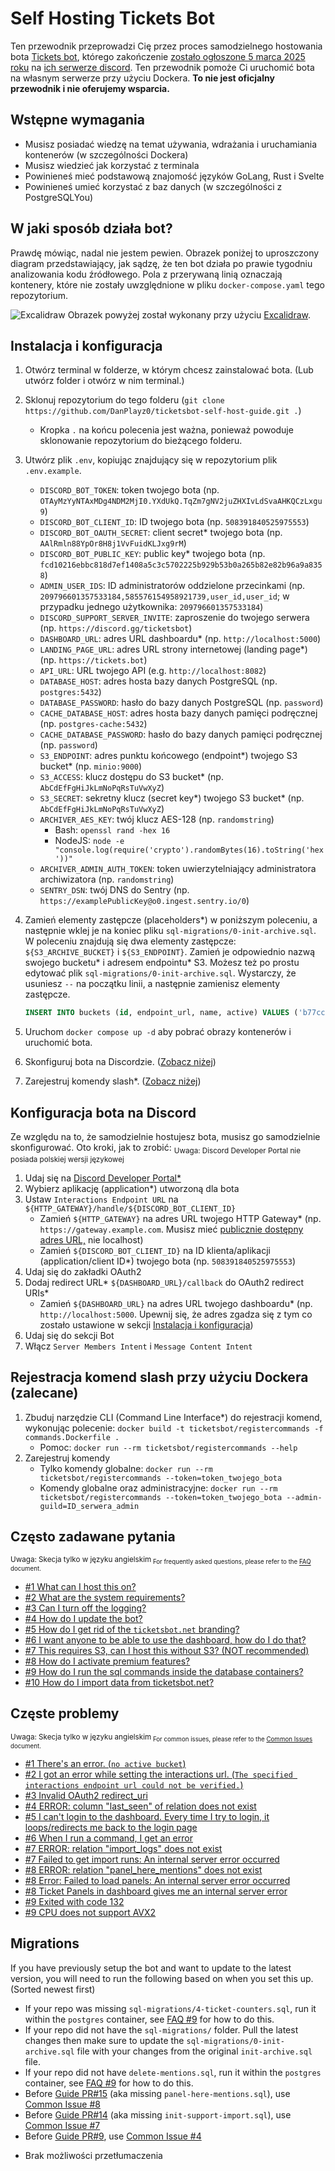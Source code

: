# Self Hosting Tickets Bot

Ten przewodnik przeprowadzi Cię przez proces samodzielnego hostowania bota [Tickets bot](https://discord.com/users/508391840525975553), którego zakończenie [zostało ogłoszone 5 marca 2025 roku](https://discord.com/channels/508392876359680000/508410703439462400/1325516916995129445) na [ich serwerze discord](https://discord.gg/XX2TxVCq6g). Ten przewodnik pomoże Ci uruchomić bota na własnym serwerze przy użyciu Dockera. **To nie jest oficjalny przewodnik i nie oferujemy wsparcia.** 

## Wstępne wymagania

- Musisz posiadać wiedzę na temat używania, wdrażania i uruchamiania kontenerów (w szczególności Dockera)
- Musisz wiedzieć jak korzystać z terminala
- Powinieneś mieć podstawową znajomość języków GoLang, Rust i Svelte
- Powinieneś umieć korzystać z baz danych (w szczególności z PostgreSQLYou)

## W jaki sposób  działa bot?

Prawdę mówiąc, nadal nie jestem pewien. Obrazek poniżej to uproszczony diagram przedstawiający, jak sądzę, że ten bot działa po prawie tygodniu analizowania kodu źródłowego. Pola z przerywaną linią oznaczają kontenery, które nie zostały uwzględnione w pliku `docker-compose.yaml` tego repozytorium. 

![Excalidraw](./images/ticketsbot-2025-01-11T23_47_40_622Z.svg)
Obrazek powyżej został wykonany przy użyciu [Excalidraw](https://excalidraw.com/).

## Instalacja i konfiguracja

1. Otwórz terminal w folderze, w którym chcesz zainstalować bota. (Lub utwórz folder i otwórz w nim terminal.)
2. Sklonuj repozytorium do tego folderu (`git clone https://github.com/DanPlayz0/ticketsbot-self-host-guide.git .`)
   - Kropka `.` na końcu polecenia jest ważna, ponieważ powoduje sklonowanie repozytorium do bieżącego folderu.
3. Utwórz plik `.env`, kopiując znajdujący się w repozytorium plik `.env.example`.

   - `DISCORD_BOT_TOKEN`: token twojego bota (np. `OTAyMzYyNTAxMDg4NDM2MjI0.YXdUkQ.TqZm7gNV2juZHXIvLdSvaAHKQCzLxgu9`)
   - `DISCORD_BOT_CLIENT_ID`: ID twojego bota (np. `508391840525975553`)
   - `DISCORD_BOT_OAUTH_SECRET`: client secret* twojego bota (np. `AAlRmln88YpOr8H8j1VvFuidKLJxg9rM`)
   - `DISCORD_BOT_PUBLIC_KEY`: public key* twojego bota (np. `fcd10216ebbc818d7ef1408a5c3c5702225b929b53b0a265b82e82b96a9a8358`)
   - `ADMIN_USER_IDS`: ID administratorów oddzielone przecinkami (np. `209796601357533184,585576154958921739,user_id,user_id`; w przypadku jednego użytkownika: `209796601357533184`)
   - `DISCORD_SUPPORT_SERVER_INVITE`: zaproszenie do twojego serwera (np. `https://discord.gg/ticketsbot`)
   - `DASHBOARD_URL`: adres URL dashboardu* (np. `http://localhost:5000`)
   - `LANDING_PAGE_URL`: adres URL strony internetowej (landing page*) (np. `https://tickets.bot`)
   - `API_URL`: URL twojego API (e.g. `http://localhost:8082`)
   - `DATABASE_HOST`: adres hosta bazy danych PostgreSQL (np. `postgres:5432`)
   - `DATABASE_PASSWORD`: hasło do bazy danych PostgreSQL (np. `password`)
   - `CACHE_DATABASE_HOST`: adres hosta bazy danych pamięci podręcznej (np. `postgres-cache:5432`)
   - `CACHE_DATABASE_PASSWORD`: hasło do bazy danych pamięci podręcznej (np. `password`)
   - `S3_ENDPOINT`: adres punktu końcowego (endpoint*) twojego S3 bucket* (np. `minio:9000`)
   - `S3_ACCESS`: klucz dostępu do S3 bucket* (np. `AbCdEfFgHiJkLmNoPqRsTuVwXyZ`)
   - `S3_SECRET`: sekretny klucz (secret key*) twojego S3 bucket* (np. `AbCdEfFgHiJkLmNoPqRsTuVwXyZ`)
   - `ARCHIVER_AES_KEY`: twój klucz AES-128 (np. `randomstring`)
     - Bash: `openssl rand -hex 16`
     - NodeJS: `node -e "console.log(require('crypto').randomBytes(16).toString('hex'))"`
   - `ARCHIVER_ADMIN_AUTH_TOKEN`:  token uwierzytelniający administratora archiwizatora (np. `randomstring`)
   - `SENTRY_DSN`: twój DNS do Sentry (np. `https://examplePublicKey@o0.ingest.sentry.io/0`)

4. Zamień elementy zastępcze (placeholders*) w poniższym poleceniu, a następnie wklej je na koniec pliku `sql-migrations/0-init-archive.sql`. W poleceniu znajdują się dwa elementy zastępcze: `${S3_ARCHIVE_BUCKET}` i `${S3_ENDPOINT}`. Zamień je odpowiednio nazwą swojego bucketu* i adresem endpointu* S3. Możesz też po prostu edytować plik `sql-migrations/0-init-archive.sql`. Wystarczy, że usuniesz `--` na początku linii, a następnie zamienisz elementy zastępcze. 

   ```sql
   INSERT INTO buckets (id, endpoint_url, name, active) VALUES ('b77cc1a0-91ec-4d64-bb6d-21717737ea3c', 'https://${S3_ENDPOINT}', '${S3_ARCHIVE_BUCKET}', TRUE);
   ```

5. Uruchom `docker compose up -d` aby pobrać obrazy kontenerów i uruchomić bota.
6. Skonfiguruj bota na Discordzie. ([Zobacz niżej](#konfiguracja-bota-na-discord)) 
7. Zarejestruj komendy slash*. ([Zobacz niżej](#rejestracja-komend-slash-przy-użyciu-dockera-zalecane)) 

## Konfiguracja bota na Discord

Ze względu na to, że samodzielnie hostujesz bota, musisz go samodzielnie skonfigurować. Oto kroki, jak to zrobić:
<sub>Uwaga: Discord Developer Portal nie posiada polskiej wersji językowej<sub>

1. Udaj się na [Discord Developer Portal*](https://discord.com/developers/applications)
2. Wybierz aplikację (application*) utworzoną dla bota
3. Ustaw `Interactions Endpoint URL` na `${HTTP_GATEWAY}/handle/${DISCORD_BOT_CLIENT_ID}`
   - Zamień `${HTTP_GATEWAY}` na adres URL twojego HTTP Gateway* (np. `https://gateway.example.com`. Musisz mieć [publicznie dostępny adres URL,](./wiki/faq.md#6-i-want-anyone-to-be-able-to-use-the-dashboard-how-do-i-do-that) nie localhost)
   - Zamień `${DISCORD_BOT_CLIENT_ID}` na ID klienta/aplikacji (application/client ID*) twojego bota (np. `508391840525975553`)
4. Udaj się do zakładki OAuth2
5. Dodaj redirect URL* `${DASHBOARD_URL}/callback` do OAuth2 redirect URIs*
   - Zamień `${DASHBOARD_URL}` na adres URL twojego dashboardu* (np. `http://localhost:5000`. Upewnij się, że adres zgadza się z tym co zostało ustawione w sekcji [Instalacja i konfiguracja](#Instalacja-i-konfiguracja))
6. Udaj się do sekcji Bot
7. Włącz `Server Members Intent` i `Message Content Intent`

## Rejestracja komend slash przy użyciu Dockera (zalecane)

1. Zbuduj narzędzie CLI (Command Line Interface*) do rejestracji komend, wykonując polecenie: `docker build -t ticketsbot/registercommands -f commands.Dockerfile .`
   - Pomoc: `docker run --rm ticketsbot/registercommands --help`
2. Zarejestruj komendy
   - Tylko komendy globalne: `docker run --rm ticketsbot/registercommands --token=token_twojego_bota`
   - Komendy globalne oraz administracyjne: `docker run --rm ticketsbot/registercommands --token=token_twojego_bota --admin-guild=ID_serwera_admin`

## Często zadawane pytania
<sub>Uwaga: Skecja tylko w języku angielskim<sub>
For frequently asked questions, please refer to the [FAQ](./wiki/faq.md) document.

- [#1 What can I host this on?](./wiki/faq.md#1-what-can-i-host-this-on)
- [#2 What are the system requirements?](./wiki/faq.md#2-what-are-the-system-requirements)
- [#3 Can I turn off the logging?](./wiki/faq.md#3-can-i-turn-off-the-logging)
- [#4 How do I update the bot?](./wiki/faq.md#4-how-do-i-update-the-bot)
- [#5 How do I get rid of the `ticketsbot.net` branding?](./wiki/faq.md#5-how-do-i-get-rid-of-the-ticketsbotnet-branding)
- [#6 I want anyone to be able to use the dashboard, how do I do that?](./wiki/faq.md#6-i-want-anyone-to-be-able-to-use-the-dashboard-how-do-i-do-that)
- [#7 This requires S3, can I host this without S3? (NOT recommended)](./wiki/faq.md#7-this-requires-s3-can-i-host-this-without-s3-not-recommended)
- [#8 How do I activate premium features?](./wiki/faq.md#8-how-do-i-activate-premium-features)
- [#9 How do I run the sql commands inside the database containers?](./wiki/faq.md#9-how-do-i-run-the-sql-commands-inside-the-database-containers)
- [#10 How do I import data from ticketsbot.net?](./wiki/faq.md#10-how-do-i-import-data-from-ticketsbotnet)

## Częste problemy
<sub>Uwaga: Skecja tylko w języku angielskim<sub>
For common issues, please refer to the [Common Issues](./wiki/common-issues.md) document.

- [#1 There's an error. (`no active bucket`)](./wiki/common-issues.md#1-theres-an-error-no-active-bucket)
- [#2 I got an error while setting the interactions url. (`The specified interactions endpoint url could not be verified.`)](./wiki/common-issues.md#2-i-got-an-error-while-setting-the-interactions-url-the-specified-interactions-endpoint-url-could-not-be-verified)
- [#3 Invalid OAuth2 redirect_uri](./wiki/common-issues.md#3-invalid-oauth2-redirect_uri)
- [#4 ERROR: column "last_seen" of relation does not exist](./wiki/common-issues.md#4-error-column-last_seen-of-relation-does-not-exist)
- [#5 I can't login to the dashboard. Every time I try to login, it loops/redirects me back to the login page](./wiki/common-issues.md#5-i-cant-login-to-the-dashboard-every-time-i-try-to-login-it-loopsredirects-me-back-to-the-login-page)
- [#6 When I run a command, I get an error](./wiki/common-issues.md#6-when-i-run-a-command-i-get-an-error)
- [#7 ERROR: relation "import_logs" does not exist](./wiki/common-issues.md#7-error-relation-import_logs-does-not-exist)
- [#7 Failed to get import runs: An internal server error occurred](./wiki/common-issues.md#7-error-relation-import_logs-does-not-exist)
- [#8 ERROR: relation "panel_here_mentions" does not exist](./wiki/common-issues.md#8-error-relation-panel_here_mentions-does-not-exist)
- [#8 Error: Failed to load panels: An internal server error occurred](./wiki/common-issues.md#8-error-relation-panel_here_mentions-does-not-exist)
- [#8 Ticket Panels in dashboard gives me an internal server error](./wiki/common-issues.md#8-error-relation-panel_here_mentions-does-not-exist)
- [#9 Exited with code 132](./wiki/common-issues.md#9-exited-with-code-132)
- [#9 CPU does not support AVX2](./wiki/common-issues.md#9-exited-with-code-132)

## Migrations

If you have previously setup the bot and want to update to the latest version, you will need to run the following based on when you set this up. (Sorted newest first)

- If your repo was missing `sql-migrations/4-ticket-counters.sql`, run it within the `postgres` container, see [FAQ #9](./wiki/faq.md#9-how-do-i-run-the-sql-commands-inside-the-database-containers) for how to do this.
- If your repo did not have the `sql-migrations/` folder. Pull the latest changes then make sure to update the `sql-migrations/0-init-archive.sql` file with your changes from the original `init-archive.sql` file.
- If your repo did not have `delete-mentions.sql`, run it within the `postgres` container, see [FAQ #9](./wiki/faq.md#9-how-do-i-run-the-sql-commands-inside-the-database-containers) for how to do this.
- Before [Guide PR#15](https://github.com/DanPlayz0/ticketsbot-self-host-guide/pull/15) (aka missing `panel-here-mentions.sql`), use [Common Issue #8](./wiki/common-issues.md#8-error-relation-panel_here_mentions-does-not-exist)
- Before [Guide PR#14](https://github.com/DanPlayz0/ticketsbot-self-host-guide/pull/14) (aka missing `init-support-import.sql`), use [Common Issue #7](./wiki/common-issues.md#7-error-relation-import_logs-does-not-exist)
- Before [Guide PR#9](https://github.com/DanPlayz0/ticketsbot-self-host-guide/pull/9), use [Common Issue #4](./wiki/common-issues.md#4-error-column-last_seen-of-relation-does-not-exist)

 * Brak możliwości przetłumaczenia